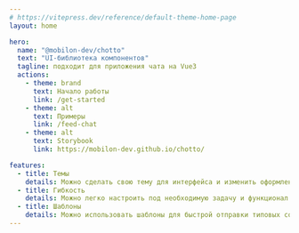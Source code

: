 ```yaml
---
# https://vitepress.dev/reference/default-theme-home-page
layout: home

hero:
  name: "@mobilon-dev/chotto"
  text: "UI-библиотека компонентов"
  tagline: подходит для приложения чата на Vue3
  actions:
    - theme: brand
      text: Начало работы
      link: /get-started
    - theme: alt
      text: Примеры
      link: /feed-chat
    - theme: alt
      text: Storybook
      link: https://mobilon-dev.github.io/chotto/

features:
  - title: Темы
    details: Можно сделать свою тему для интерфейса и изменить оформление чата на свой вкус -  доступно более 200 переменных для стилизации основных компонентов и сообщений.
  - title: Гибкость
    details: Можно легко настроить под необходимую задачу и функционал благодаря вложенной структуре Container > Layout и уместить на любом доступном пространстве в окне браузера.
  - title: Шаблоны
    details: Можно использовать шаблоны для быстрой отправки типовых сообщений, есть возможность заполнения адаптивных шаблонов подобных WABA (прикрепление файла, кнопок быстрого ответа, заполнение полей). 
---
```


